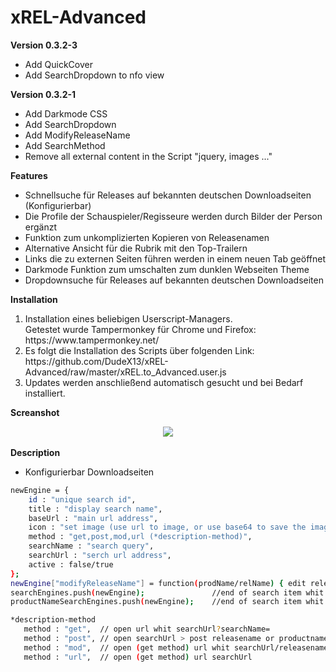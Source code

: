 # xREL-Advanced
<b>Version 0.3.2-3</b>
<ul>
  <li>Add QuickCover</li>
  <li>Add SearchDropdown to nfo view</li>
</ul>

<b>Version 0.3.2-1</b>
<ul>
  <li>Add Darkmode CSS</li>
  <li>Add SearchDropdown</li>
  <li>Add ModifyReleaseName</li>
  <li>Add SearchMethod</li>
  <li>Remove all external content in the Script "jquery, images ..."</li>
</ul>

<b>Features</b>
<ul>
  <li>Schnellsuche für Releases auf bekannten deutschen Downloadseiten (Konfigurierbar)</li>
  <li>Die Profile der Schauspieler/Regisseure werden durch Bilder der Person ergänzt</li>
  <li>Funktion zum unkomplizierten Kopieren von Releasenamen</li>
  <li>Alternative Ansicht für die Rubrik mit den Top-Trailern</li>
  <li>Links die zu externen Seiten führen werden in einem neuen Tab geöffnet</li>
  <li>Darkmode Funktion zum umschalten zum dunklen Webseiten Theme</li>
  <li>Dropdownsuche für Releases auf bekannten deutschen Downloadseiten</li>
</ul>

<b>Installation</b>
<ol>
  <li>Installation eines beliebigen Userscript-Managers.<br>
Getestet wurde Tampermonkey für Chrome und Firefox: https://www.tampermonkey.net/</li>
  <li>Es folgt die Installation des Scripts über folgenden Link:<br> https://github.com/DudeX13/xREL-Advanced/raw/master/xREL.to_Advanced.user.js</li>
  <li>Updates werden anschließend automatisch gesucht und bei Bedarf installiert.</li>
</ol>

<b>Screanshot</b>
<div align="center">
	<a href="https://raw.githubusercontent.com/DudeX13/xREL-Advanced/master/img/screanshot.jpg"><img src="https://raw.githubusercontent.com/DudeX13/xREL-Advanced/master/img/screanshot.jpg"></a>
</div>

<br>
<b>Description</b>
<ul>
  <li>Konfigurierbar Downloadseiten</li>
</ul>

```sh
newEngine = {
    id : "unique search id",
    title : "display search name",
    baseUrl : "main url address",
    icon : "set image (use url to image, or use base64 to save the image local in script",
    method : "get,post,mod,url (*description-method)",
    searchName : "search query",
    searchUrl : "serch url address",
    active : false/true
};
newEngine["modifyReleaseName"] = function(prodName/relName) { edit releasename or productname add or modify whit regex };   //optinal
searchEngines.push(newEngine);               //end of search item whit releasename or
productNameSearchEngines.push(newEngine);    //end of search item whit productname

*description-method
   method : "get",  // open url whit searchUrl?searchName=
   method : "post", // open searchUrl > post releasename or productname to searchName
   method : "mod",  // open (get method) url whit searchUrl/releasename or productname
   method : "url",  // open (get method) url searchUrl
```

